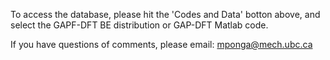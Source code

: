 To access the database, please hit the 'Codes and Data' botton above, and select the GAPF-DFT BE distribution or GAP-DFT Matlab code.

If you have questions of comments, please email: mponga@mech.ubc.ca
